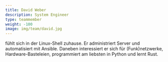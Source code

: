 ```yaml
---
title: David Weber
description: System Engineer
type: teammember
weight: -100
image: img/team/david.jpg
---
```

fühlt sich in der Linux-Shell zuhause. Er administriert Server und automatisiert mit Ansible. Daneben interessiert er sich für (Funk)netzwerke, Hardware-Basteleien, programmiert am liebsten in Python und lernt Rust.

